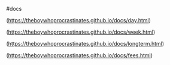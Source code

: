 #docs

(https://theboywhoprocrastinates.github.io/docs/day.html)

(https://theboywhoprocrastinates.github.io/docs/week.html)

(https://theboywhoprocrastinates.github.io/docs/longterm.html)

(https://theboywhoprocrastinates.github.io/docs/fees.html)
